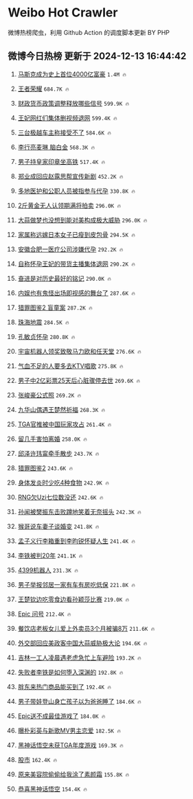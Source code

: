 # Weibo Hot Crawler 



微博热榜爬虫，利用 Github Action 的调度脚本更新 BY PHP 


## 微博今日热榜 更新于 2024-12-13 16:44:42 
1. [马斯克成为史上首位4000亿富豪](https://s.weibo.com/weibo?q=%23%E9%A9%AC%E6%96%AF%E5%85%8B%E6%88%90%E4%B8%BA%E5%8F%B2%E4%B8%8A%E9%A6%96%E4%BD%8D4000%E4%BA%BF%E5%AF%8C%E8%B1%AA%23&t=31&band_rank=1&Refer=top) `1.4M 🔥` 

1. [王者荣耀](https://s.weibo.com/weibo?q=%E7%8E%8B%E8%80%85%E8%8D%A3%E8%80%80&t=31&band_rank=2&Refer=top) `684.7K 🔥` 

1. [财政货币政策调整释放哪些信号](https://s.weibo.com/weibo?q=%23%E8%B4%A2%E6%94%BF%E8%B4%A7%E5%B8%81%E6%94%BF%E7%AD%96%E8%B0%83%E6%95%B4%E9%87%8A%E6%94%BE%E5%93%AA%E4%BA%9B%E4%BF%A1%E5%8F%B7%23&t=31&band_rank=3&Refer=top) `599.9K 🔥` 

1. [王妃网红们集体删视频退网](https://s.weibo.com/weibo?q=%23%E7%8E%8B%E5%A6%83%E7%BD%91%E7%BA%A2%E4%BB%AC%E9%9B%86%E4%BD%93%E5%88%A0%E8%A7%86%E9%A2%91%E9%80%80%E7%BD%91%23&t=31&band_rank=4&Refer=top) `599.4K 🔥` 

1. [三台极越车主称接受不了](https://s.weibo.com/weibo?q=%23%E4%B8%89%E5%8F%B0%E6%9E%81%E8%B6%8A%E8%BD%A6%E4%B8%BB%E7%A7%B0%E6%8E%A5%E5%8F%97%E4%B8%8D%E4%BA%86%23&t=31&band_rank=5&Refer=top) `584.6K 🔥` 

1. [李行亮麦琳 脑白金](https://s.weibo.com/weibo?q=%E6%9D%8E%E8%A1%8C%E4%BA%AE%E9%BA%A6%E7%90%B3%20%E8%84%91%E7%99%BD%E9%87%91&t=31&band_rank=6&Refer=top) `568.3K 🔥` 

1. [男子持皇家印章坐高铁](https://s.weibo.com/weibo?q=%23%E7%94%B7%E5%AD%90%E6%8C%81%E7%9A%87%E5%AE%B6%E5%8D%B0%E7%AB%A0%E5%9D%90%E9%AB%98%E9%93%81%23&t=31&band_rank=7&Refer=top) `517.4K 🔥` 

1. [郑业成回应赵露思帮宣传新剧](https://s.weibo.com/weibo?q=%23%E9%83%91%E4%B8%9A%E6%88%90%E5%9B%9E%E5%BA%94%E8%B5%B5%E9%9C%B2%E6%80%9D%E5%B8%AE%E5%AE%A3%E4%BC%A0%E6%96%B0%E5%89%A7%23&t=31&band_rank=8&Refer=top) `452.2K 🔥` 

1. [多地医护和公职人员被指参与代孕](https://s.weibo.com/weibo?q=%23%E5%A4%9A%E5%9C%B0%E5%8C%BB%E6%8A%A4%E5%92%8C%E5%85%AC%E8%81%8C%E4%BA%BA%E5%91%98%E8%A2%AB%E6%8C%87%E5%8F%82%E4%B8%8E%E4%BB%A3%E5%AD%95%23&t=31&band_rank=9&Refer=top) `330.8K 🔥` 

1. [2斤黄金无人认领期满将拍卖](https://s.weibo.com/weibo?q=%232%E6%96%A4%E9%BB%84%E9%87%91%E6%97%A0%E4%BA%BA%E8%AE%A4%E9%A2%86%E6%9C%9F%E6%BB%A1%E5%B0%86%E6%8B%8D%E5%8D%96%23&t=31&band_rank=10&Refer=top) `296.0K 🔥` 

1. [大蒜做梦也没想到能对美构成极大威胁](https://s.weibo.com/weibo?q=%23%E5%A4%A7%E8%92%9C%E5%81%9A%E6%A2%A6%E4%B9%9F%E6%B2%A1%E6%83%B3%E5%88%B0%E8%83%BD%E5%AF%B9%E7%BE%8E%E6%9E%84%E6%88%90%E6%9E%81%E5%A4%A7%E5%A8%81%E8%83%81%23&t=31&band_rank=11&Refer=top) `296.0K 🔥` 

1. [家属称远嫁日本女子已瘦到皮包骨](https://s.weibo.com/weibo?q=%23%E5%AE%B6%E5%B1%9E%E7%A7%B0%E8%BF%9C%E5%AB%81%E6%97%A5%E6%9C%AC%E5%A5%B3%E5%AD%90%E5%B7%B2%E7%98%A6%E5%88%B0%E7%9A%AE%E5%8C%85%E9%AA%A8%23&t=31&band_rank=12&Refer=top) `294.5K 🔥` 

1. [安徽合肥一医疗公司涉嫌代孕](https://s.weibo.com/weibo?q=%23%E5%AE%89%E5%BE%BD%E5%90%88%E8%82%A5%E4%B8%80%E5%8C%BB%E7%96%97%E5%85%AC%E5%8F%B8%E6%B6%89%E5%AB%8C%E4%BB%A3%E5%AD%95%23&t=31&band_rank=13&Refer=top) `292.2K 🔥` 

1. [自称怀孕王妃的带货主播集体退网](https://s.weibo.com/weibo?q=%23%E8%87%AA%E7%A7%B0%E6%80%80%E5%AD%95%E7%8E%8B%E5%A6%83%E7%9A%84%E5%B8%A6%E8%B4%A7%E4%B8%BB%E6%92%AD%E9%9B%86%E4%BD%93%E9%80%80%E7%BD%91%23&t=31&band_rank=14&Refer=top) `290.2K 🔥` 

1. [奋进是对历史最好的铭记](https://s.weibo.com/weibo?q=%23%E5%A5%8B%E8%BF%9B%E6%98%AF%E5%AF%B9%E5%8E%86%E5%8F%B2%E6%9C%80%E5%A5%BD%E7%9A%84%E9%93%AD%E8%AE%B0%23&t=31&band_rank=15&Refer=top) `290.0K 🔥` 

1. [内娱也有鬼怪出场即视感的舞台了](https://s.weibo.com/weibo?q=%E5%86%85%E5%A8%B1%E4%B9%9F%E6%9C%89%E9%AC%BC%E6%80%AA%E5%87%BA%E5%9C%BA%E5%8D%B3%E8%A7%86%E6%84%9F%E7%9A%84%E8%88%9E%E5%8F%B0%E4%BA%86&t=31&band_rank=16&Refer=top) `287.6K 🔥` 

1. [猎罪图鉴2 盲童案](https://s.weibo.com/weibo?q=%E7%8C%8E%E7%BD%AA%E5%9B%BE%E9%89%B42%20%E7%9B%B2%E7%AB%A5%E6%A1%88&t=31&band_rank=17&Refer=top) `287.2K 🔥` 

1. [珠海地震](https://s.weibo.com/weibo?q=%E7%8F%A0%E6%B5%B7%E5%9C%B0%E9%9C%87&t=31&band_rank=18&Refer=top) `284.5K 🔥` 

1. [孔敏贞怀孕](https://s.weibo.com/weibo?q=%23%E5%AD%94%E6%95%8F%E8%B4%9E%E6%80%80%E5%AD%95%23&t=31&band_rank=19&Refer=top) `280.8K 🔥` 

1. [宇宙机器人领奖致敬马力欧和任天堂](https://s.weibo.com/weibo?q=%23%E5%AE%87%E5%AE%99%E6%9C%BA%E5%99%A8%E4%BA%BA%E9%A2%86%E5%A5%96%E8%87%B4%E6%95%AC%E9%A9%AC%E5%8A%9B%E6%AC%A7%E5%92%8C%E4%BB%BB%E5%A4%A9%E5%A0%82%23&t=31&band_rank=20&Refer=top) `276.6K 🔥` 

1. [气血不足的人要多去KTV唱歌](https://s.weibo.com/weibo?q=%23%E6%B0%94%E8%A1%80%E4%B8%8D%E8%B6%B3%E7%9A%84%E4%BA%BA%E8%A6%81%E5%A4%9A%E5%8E%BBKTV%E5%94%B1%E6%AD%8C%23&t=31&band_rank=21&Refer=top) `275.8K 🔥` 

1. [男子中2亿彩票25天后心脏骤停去世](https://s.weibo.com/weibo?q=%23%E7%94%B7%E5%AD%90%E4%B8%AD2%E4%BA%BF%E5%BD%A9%E7%A5%A825%E5%A4%A9%E5%90%8E%E5%BF%83%E8%84%8F%E9%AA%A4%E5%81%9C%E5%8E%BB%E4%B8%96%23&t=31&band_rank=22&Refer=top) `269.6K 🔥` 

1. [张峻豪公式照](https://s.weibo.com/weibo?q=%E5%BC%A0%E5%B3%BB%E8%B1%AA%E5%85%AC%E5%BC%8F%E7%85%A7&t=31&band_rank=23&Refer=top) `269.2K 🔥` 

1. [九华山偶遇王楚然祈福](https://s.weibo.com/weibo?q=%23%E4%B9%9D%E5%8D%8E%E5%B1%B1%E5%81%B6%E9%81%87%E7%8E%8B%E6%A5%9A%E7%84%B6%E7%A5%88%E7%A6%8F%23&t=31&band_rank=24&Refer=top) `268.3K 🔥` 

1. [TGA官推被中国玩家攻占](https://s.weibo.com/weibo?q=%23TGA%E5%AE%98%E6%8E%A8%E8%A2%AB%E4%B8%AD%E5%9B%BD%E7%8E%A9%E5%AE%B6%E6%94%BB%E5%8D%A0%23&t=31&band_rank=25&Refer=top) `261.4K 🔥` 

1. [留几手害怕离婚](https://s.weibo.com/weibo?q=%23%E7%95%99%E5%87%A0%E6%89%8B%E5%AE%B3%E6%80%95%E7%A6%BB%E5%A9%9A%23&t=31&band_rank=26&Refer=top) `258.0K 🔥` 

1. [邱泽许玮甯牵手散步](https://s.weibo.com/weibo?q=%23%E9%82%B1%E6%B3%BD%E8%AE%B8%E7%8E%AE%E7%94%AF%E7%89%B5%E6%89%8B%E6%95%A3%E6%AD%A5%23&t=31&band_rank=27&Refer=top) `243.7K 🔥` 

1. [猎罪图鉴2](https://s.weibo.com/weibo?q=%E7%8C%8E%E7%BD%AA%E5%9B%BE%E9%89%B42&t=31&band_rank=28&Refer=top) `243.6K 🔥` 

1. [身体发炎时少吃4种食物](https://s.weibo.com/weibo?q=%23%E8%BA%AB%E4%BD%93%E5%8F%91%E7%82%8E%E6%97%B6%E5%B0%91%E5%90%834%E7%A7%8D%E9%A3%9F%E7%89%A9%23&t=31&band_rank=29&Refer=top) `242.9K 🔥` 

1. [RNG欠Uzi七位数没还](https://s.weibo.com/weibo?q=%23RNG%E6%AC%A0Uzi%E4%B8%83%E4%BD%8D%E6%95%B0%E6%B2%A1%E8%BF%98%23&t=31&band_rank=30&Refer=top) `242.6K 🔥` 

1. [孙闻被樊振东击败蹲地笑着无奈摇头](https://s.weibo.com/weibo?q=%23%E5%AD%99%E9%97%BB%E8%A2%AB%E6%A8%8A%E6%8C%AF%E4%B8%9C%E5%87%BB%E8%B4%A5%E8%B9%B2%E5%9C%B0%E7%AC%91%E7%9D%80%E6%97%A0%E5%A5%88%E6%91%87%E5%A4%B4%23&t=31&band_rank=31&Refer=top) `242.3K 🔥` 

1. [猴哥说车妻子谈婚变](https://s.weibo.com/weibo?q=%23%E7%8C%B4%E5%93%A5%E8%AF%B4%E8%BD%A6%E5%A6%BB%E5%AD%90%E8%B0%88%E5%A9%9A%E5%8F%98%23&t=31&band_rank=32&Refer=top) `241.8K 🔥` 

1. [孟子义行李箱重到李昀锐怀疑人生](https://s.weibo.com/weibo?q=%23%E5%AD%9F%E5%AD%90%E4%B9%89%E8%A1%8C%E6%9D%8E%E7%AE%B1%E9%87%8D%E5%88%B0%E6%9D%8E%E6%98%80%E9%94%90%E6%80%80%E7%96%91%E4%BA%BA%E7%94%9F%23&t=31&band_rank=33&Refer=top) `241.4K 🔥` 

1. [李铁被判20年](https://s.weibo.com/weibo?q=%23%E6%9D%8E%E9%93%81%E8%A2%AB%E5%88%A420%E5%B9%B4%23&t=31&band_rank=34&Refer=top) `241.1K 🔥` 

1. [4399机器人](https://s.weibo.com/weibo?q=4399%E6%9C%BA%E5%99%A8%E4%BA%BA&t=31&band_rank=35&Refer=top) `231.3K 🔥` 

1. [男子举报邻居一家有车有房吃低保](https://s.weibo.com/weibo?q=%23%E7%94%B7%E5%AD%90%E4%B8%BE%E6%8A%A5%E9%82%BB%E5%B1%85%E4%B8%80%E5%AE%B6%E6%9C%89%E8%BD%A6%E6%9C%89%E6%88%BF%E5%90%83%E4%BD%8E%E4%BF%9D%23&t=31&band_rank=36&Refer=top) `221.8K 🔥` 

1. [王楚钦边吃零食边看孙颖莎比赛](https://s.weibo.com/weibo?q=%23%E7%8E%8B%E6%A5%9A%E9%92%A6%E8%BE%B9%E5%90%83%E9%9B%B6%E9%A3%9F%E8%BE%B9%E7%9C%8B%E5%AD%99%E9%A2%96%E8%8E%8E%E6%AF%94%E8%B5%9B%23&t=31&band_rank=37&Refer=top) `219.0K 🔥` 

1. [Epic 问号](https://s.weibo.com/weibo?q=%23Epic%20%E9%97%AE%E5%8F%B7%23&t=31&band_rank=38&Refer=top) `212.4K 🔥` 

1. [餐饮店老板女儿爱上外卖员3个月被骗8万](https://s.weibo.com/weibo?q=%23%E9%A4%90%E9%A5%AE%E5%BA%97%E8%80%81%E6%9D%BF%E5%A5%B3%E5%84%BF%E7%88%B1%E4%B8%8A%E5%A4%96%E5%8D%96%E5%91%983%E4%B8%AA%E6%9C%88%E8%A2%AB%E9%AA%978%E4%B8%87%23&t=31&band_rank=39&Refer=top) `211.6K 🔥` 

1. [外交部回应美政客中国大蒜威胁极大论](https://s.weibo.com/weibo?q=%23%E5%A4%96%E4%BA%A4%E9%83%A8%E5%9B%9E%E5%BA%94%E7%BE%8E%E6%94%BF%E5%AE%A2%E4%B8%AD%E5%9B%BD%E5%A4%A7%E8%92%9C%E5%A8%81%E8%83%81%E6%9E%81%E5%A4%A7%E8%AE%BA%23&t=31&band_rank=40&Refer=top) `194.6K 🔥` 

1. [吉林一工人凌晨遇老虎急忙上车避险](https://s.weibo.com/weibo?q=%23%E5%90%89%E6%9E%97%E4%B8%80%E5%B7%A5%E4%BA%BA%E5%87%8C%E6%99%A8%E9%81%87%E8%80%81%E8%99%8E%E6%80%A5%E5%BF%99%E4%B8%8A%E8%BD%A6%E9%81%BF%E9%99%A9%23&t=31&band_rank=41&Refer=top) `193.2K 🔥` 

1. [失败者李铁是如何堕入深渊的](https://s.weibo.com/weibo?q=%23%E5%A4%B1%E8%B4%A5%E8%80%85%E6%9D%8E%E9%93%81%E6%98%AF%E5%A6%82%E4%BD%95%E5%A0%95%E5%85%A5%E6%B7%B1%E6%B8%8A%E7%9A%84%23&t=31&band_rank=42&Refer=top) `192.8K 🔥` 

1. [胖东来热门商品能买到了](https://s.weibo.com/weibo?q=%23%E8%83%96%E4%B8%9C%E6%9D%A5%E7%83%AD%E9%97%A8%E5%95%86%E5%93%81%E8%83%BD%E4%B9%B0%E5%88%B0%E4%BA%86%23&t=31&band_rank=43&Refer=top) `192.4K 🔥` 

1. [男子带娃登山身亡孩子以为爸爸睡了](https://s.weibo.com/weibo?q=%23%E7%94%B7%E5%AD%90%E5%B8%A6%E5%A8%83%E7%99%BB%E5%B1%B1%E8%BA%AB%E4%BA%A1%E5%AD%A9%E5%AD%90%E4%BB%A5%E4%B8%BA%E7%88%B8%E7%88%B8%E7%9D%A1%E4%BA%86%23&t=31&band_rank=44&Refer=top) `184.6K 🔥` 

1. [Epic送不成最佳游戏了](https://s.weibo.com/weibo?q=%23Epic%E9%80%81%E4%B8%8D%E6%88%90%E6%9C%80%E4%BD%B3%E6%B8%B8%E6%88%8F%E4%BA%86%23&t=31&band_rank=45&Refer=top) `184.0K 🔥` 

1. [曝朴彩英与新歌MV男主恋爱](https://s.weibo.com/weibo?q=%E6%9B%9D%E6%9C%B4%E5%BD%A9%E8%8B%B1%E4%B8%8E%E6%96%B0%E6%AD%8CMV%E7%94%B7%E4%B8%BB%E6%81%8B%E7%88%B1&t=31&band_rank=46&Refer=top) `182.5K 🔥` 

1. [黑神话悟空未获TGA年度游戏](https://s.weibo.com/weibo?q=%23%E9%BB%91%E7%A5%9E%E8%AF%9D%E6%82%9F%E7%A9%BA%E6%9C%AA%E8%8E%B7TGA%E5%B9%B4%E5%BA%A6%E6%B8%B8%E6%88%8F%23&t=31&band_rank=47&Refer=top) `169.3K 🔥` 

1. [股市](https://s.weibo.com/weibo?q=%E8%82%A1%E5%B8%82&t=31&band_rank=48&Refer=top) `162.4K 🔥` 

1. [原来美容院偷偷给我涂了素颜霜](https://s.weibo.com/weibo?q=%23%E5%8E%9F%E6%9D%A5%E7%BE%8E%E5%AE%B9%E9%99%A2%E5%81%B7%E5%81%B7%E7%BB%99%E6%88%91%E6%B6%82%E4%BA%86%E7%B4%A0%E9%A2%9C%E9%9C%9C%23&t=31&band_rank=49&Refer=top) `155.8K 🔥` 

1. [恭喜黑神话悟空](https://s.weibo.com/weibo?q=%23%E6%81%AD%E5%96%9C%E9%BB%91%E7%A5%9E%E8%AF%9D%E6%82%9F%E7%A9%BA%23&t=31&band_rank=50&Refer=top) `154.4K 🔥` 

